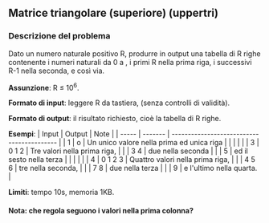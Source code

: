 ## Matrice triangolare (superiore) (uppertri)
### Descrizione del problema
Dato un numero naturale positivo R, produrre in output una tabella di R righe contenente i numeri naturali da 0 a , i primi R nella prima riga, i successivi R-1 nella seconda, e così via.


**Assunzione**: R ≤ 10<sup>6</sup>.

**Formato di input**: leggere R da tastiera, (senza controlli di validità).

**Formato di output**: il risultato richiesto, cioè la tabella di R righe.

**Esempi**:
| Input | Output  | Note                                       |
| ----- | ------- | ------------------------------------------ |
| 1     | o       | Un unico valore nella prima  ed unica riga |
|       |         |                                            |
| 3     | 0 1 2   | Tre valori nella prima riga,               |
|       | 3 4     | due nella seconda                          |
|       | 5       | ed il sesto nella terza                    |
|       |         |                                            |
| 4     | 0 1 2 3 | Quattro valori nella prima riga,           |
|       | 4 5 6   | tre nella seconda,                         |
|       | 7 8     | due nella terza                            |
|       | 9       | e l'ultimo nella quarta.                   |


**Limiti**: tempo 10s, memoria 1KB.

#### Nota: che regola seguono i valori nella prima colonna?
